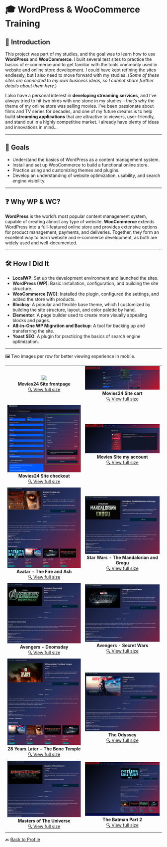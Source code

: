 # 🎓 WordPress & WooCommerce Training

## 📖 Introduction

This project was part of my studies, and the goal was to learn how to use **WordPress** and **WooCommerce**. I built several test sites to practice the basics of e-commerce and to get familiar with the tools commonly used in website and online store development. I could have kept refining the sites endlessly, but I also need to move forward with my studies.
(*Some of these sites are connected to my own business ideas, so I cannot share further details about them here.*)

I also have a personal interest in **developing streaming services**, and I’ve always tried to hit two birds with one stone in my studies – that’s why the theme of my online store was selling movies. I’ve been passionate about films and TV series for decades, and one of my future dreams is to help build **streaming applications** that are attractive to viewers, user-friendly, and stand out in a highly competitive market. I already have plenty of ideas and innovations in mind…

---

## 🎯 Goals

- Understand the basics of WordPress as a content management system.  
- Install and set up WooCommerce to build a functional online store.  
- Practice using and customizing themes and plugins.  
- Develop an understanding of website optimization, usability, and search engine visibility.  

---

## ❓ Why WP & WC?

**WordPress** is the world’s most popular content management system, capable of creating almost any type of website. **WooCommerce** extends WordPress into a full-featured online store and provides extensive options for product management, payments, and deliveries. Together, they form an excellent way to learn website and e-commerce development, as both are widely used and well-documented.  

---

## 🛠️ How I Did It

- **LocalWP**: Set up the development environment and launched the sites.  
- **WordPress (WP)**: Basic installation, configuration, and building the site structure.  
- **WooCommerce (WC)**: Installed the plugin, configured the settings, and added the store with products.  
- **Blocksy**: A popular and flexible base theme, which I customized by building the site structure, layout, and color palette by hand. 
- **Elementor**: A page builder used to create more visually appealing blocks and pages.  
- **All-in-One WP Migration and Backup**: A tool for backing up and transferring the site.  
- **Yoast SEO**: A plugin for practicing the basics of search engine optimization.   

---

🖼️ Two images per row for better viewing experience in mobile.  

<table>
  <tr>
    <td align="center">
      <img src="frontpage.png" width="300"/><br/>
      <strong>Movies24 Site frontpage </strong><br/>
      <a href="frontpage.png">🔍 View full size</a>
    </td>
    <td align="center">
      <img src="cart.png" width="300"/><br/>
      <strong>Movies24 Site cart</strong><br/>
      <a href="cart.png">🔍 View full size</a>
    </td>
  </tr>

  <tr>
    <td align="center">
      <img src="checkout.png" width="300"/><br/>
      <strong>Movies24 Site checkout </strong><br/>
      <a href="checkout.png">🔍 View full size</a>
    </td>
    <td align="center">
      <img src="my_account.png" width="300"/><br/>
      <strong>Movies Site my account</strong><br/>
      <a href="my_account.png">🔍 View full size</a>
    </td>
  </tr>

  <tr>
    <td align="center">
      <img src="Avatar - The Fire and Ash.png" width="300"/><br/>
      <strong>Avatar - The Fire and Ash</strong><br/>
      <a href="Avatar - The Fire and Ash.png">🔍 View full size</a>
    </td>
    <td align="center">
      <img src="Star Wars - The Mandalorian and Grogu.png" width="300"/><br/>
      <strong>Star Wars - The Mandalorian and Grogu</strong><br/>
      <a href="Star Wars - The Mandalorian and Grogu.png">🔍 View full size</a>
    </td>
  </tr>

  <tr>
    <td align="center">
      <img src="Avengers - Doomsday.png" width="300"/><br/>
      <strong>Avengers - Doomsday</strong><br/>
      <a href="Avengers - Doomsday.png">🔍 View full size</a>
    </td>
    <td align="center">
      <img src="Avengers - Secret Wars.png" width="300"/><br/>
      <strong>Avengers - Secret Wars</strong><br/>
      <a href="Avengers - Secret Wars.png">🔍 View full size</a>
    </td>
  </tr>

  <tr>
    <td align="center">
      <img src="28 Years Later - The Bone Temple.png" width="300"/><br/>
      <strong>28 Years Later - The Bone Temple</strong><br/>
      <a href="28 Years Later - The Bone Temple.png">🔍 View full size</a>
    </td>
    <td align="center">
      <img src="The Odyssey.png" width="300"/><br/>
      <strong>The Odyssey</strong><br/>
      <a href="The Odyssey.png">🔍 View full size</a>
    </td>
  </tr>

  <tr>
    <td align="center">
      <img src="Masters of The Universe.png" width="300"/><br/>
      <strong>Masters of The Universe</strong><br/>
      <a href="Masters of The Universe.png">🔍 View full size</a>
    </td>
    <td align="center">
      <img src="The Batman Part 2.png" width="300"/><br/>
      <strong>The Batman Part 2</strong><br/>
      <a href="The Batman Part 2.png">🔍 View full size</a>
    </td>
  </tr>
</table>

🔙 [Back to Profile](https://github.com/Ron-Gustafsson)
